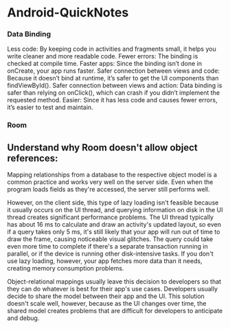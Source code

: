 # Android-QuickNotes

### Data Binding
 Less code: By keeping code in activities and fragments small, it helps you write cleaner and more readable code.
Fewer errors: The binding is checked at compile time.
Faster apps: Since the binding isn’t done in onCreate, your app runs faster.
Safer connection between views and code: Because it doesn’t bind at runtime, it’s safer to get the UI components than findViewById().
Safer connection between views and action: Data binding is safer than relying on onClick(), which can crash if you didn’t implement the requested method.
Easier: Since it has less code and causes fewer errors, it’s easier to test and maintain.

### Room

## Understand why Room doesn't allow object references:

Mapping relationships from a database to the respective object model is a common practice and works very well on the server side. Even when the program loads fields as they're accessed, the server still performs well.

However, on the client side, this type of lazy loading isn't feasible because it usually occurs on the UI thread, and querying information on disk in the UI thread creates significant performance problems. The UI thread typically has about 16 ms to calculate and draw an activity's updated layout, so even if a query takes only 5 ms, it's still likely that your app will run out of time to draw the frame, causing noticeable visual glitches. The query could take even more time to complete if there's a separate transaction running in parallel, or if the device is running other disk-intensive tasks. If you don't use lazy loading, however, your app fetches more data than it needs, creating memory consumption problems.

Object-relational mappings usually leave this decision to developers so that they can do whatever is best for their app's use cases. Developers usually decide to share the model between their app and the UI. This solution doesn't scale well, however, because as the UI changes over time, the shared model creates problems that are difficult for developers to anticipate and debug.
